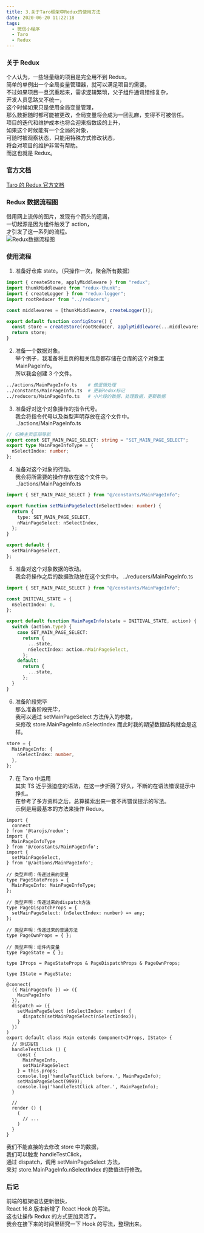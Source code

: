 ```yaml
---
title: 3.关于Taro框架中Redux的使用方法
date: 2020-06-20 11:22:18
tags:
  - 微信小程序
  - Taro
  - Redux
---
```


### 关于 Redux

个人认为，一些轻量级的项目是完全用不到 Redux。  
简单的单例出一个全局变量管理器，就可以满足项目的需要。  
不过如果项目一旦沉重起来，需求逻辑繁琐，父子组件通讯错综复杂，  
开发人员思路又不统一，  
这个时候如果只是使用全局变量管理，  
那么数据随时都可能被更改，全局变量将会成为一团乱麻，变得不可被信任。  
项目的迭代和维护成本也将会迎来指数级的上升，  
如果这个时候能有一个全局的对象，  
可随时被观察状态，只能用特殊方式修改状态，  
将会对项目的维护非常有帮助。  
而这也就是 Redux。

<!-- more -->

### 官方文档

[Taro 的 Redux 官方文档](https://taro-docs.jd.com/taro/docs/redux/)

### Redux 数据流程图

借用网上流传的图片，发现有个箭头的遗漏，  
一切起源是因为组件触发了 action，  
才引发了这一系列的流程。  
![Redux数据流程图](../../../../images/image_3_1.jpg)

### 使用流程

1. 准备好仓库 state。（只操作一次，聚合所有数据）

```typescript
import { createStore, applyMiddleware } from "redux";
import thunkMiddleware from "redux-thunk";
import { createLogger } from "redux-logger";
import rootReducer from "../reducers";

const middlewares = [thunkMiddleware, createLogger()];

export default function configStore() {
  const store = createStore(rootReducer, applyMiddleware(...middlewares));
  return store;
}
```

2. 准备一个数据对象。  
   举个例子，我准备将主页的相关信息都存储在仓库的这个对象里 MainPageInfo。  
   所以我会创建 3 个文件。

```bash
../actions/MainPageInfo.ts    # 做逻辑处理
../constants/MainPageInfo.ts  # 更新Redux标记
../reducers/MainPageInfo.ts   # 小片段的数据，处理数据，更新数据
```

3. 准备好对这个对象操作的指令代号。  
   我会将指令代号以及类型声明存放在这个文件中。  
   ../actions/MainPageInfo.ts

```typescript
// 切换主页底部导航
export const SET_MAIN_PAGE_SELECT: string = "SET_MAIN_PAGE_SELECT";
export type MainPageInfoType = {
  nSelectIndex: number;
};
```

4. 准备对这个对象的行动。  
   我会将所需要的操作存放在这个文件中。  
   ../actions/MainPageInfo.ts

```typescript
import { SET_MAIN_PAGE_SELECT } from "@/constants/MainPageInfo";

export function setMainPageSelect(nSelectIndex: number) {
  return {
    type: SET_MAIN_PAGE_SELECT,
    nMainPageSelect: nSelectIndex,
  };
}

export default {
  setMainPageSelect,
};
```

5. 准备对这个对象数据的改动。  
   我会将操作之后的数据改动放在这个文件中。
   ../reducers/MainPageInfo.ts

```typescript
import { SET_MAIN_PAGE_SELECT } from "@/constants/MainPageInfo";

const INITIVAL_STATE = {
  nSelectIndex: 0,
};

export default function MainPageInfo(state = INITIVAL_STATE, action) {
  switch (action.type) {
    case SET_MAIN_PAGE_SELECT:
      return {
        ...state,
        nSelectIndex: action.nMainPageSelect,
      };
    default:
      return {
        ...state,
      };
  }
}
```

6. 准备阶段完毕  
   那么准备阶段完毕，  
   我可以通过 setMainPageSelect 方法传入的参数，  
   来修改 store.MainPageInfo.nSelectIndex
   而此时我的期望数据结构就会是这样。

```typescript
store = {
  MainPageInfo: {
    nSelectIndex: number,
  },
};
```

7. 在 Taro 中运用  
   其实 TS 近乎强迫症的语法，在这一步折腾了好久，不断的在语法错误提示中挣扎。  
   在参考了多方资料之后，总算摸索出来一套不再错误提示的写法。  
   示例是用最基本的方法来操作 Redux。

```tsx
import {
  connect
} from '@tarojs/redux';
import {
  MainPageInfoType
} from '@/constants/MainPageInfo';
import {
  setMainPageSelect,
} from '@/actions/MainPageInfo';

// 类型声明：传递过来的变量
type PageStateProps = {
  MainPageInfo: MainPageInfoType;
};

// 类型声明：传递过来的dispatch方法
type PageDispatchProps = {
  setMainPageSelect: (nSelectIndex: number) => any;
};

// 类型声明：传递过来的普通方法
type PageOwnProps = { };

// 类型声明：组件内变量
type PageState = { };

type IProps = PageStateProps & PageDispatchProps & PageOwnProps;

type IState = PageState;

@connect(
  ({ MainPageInfo }) => ({
    MainPageInfo
  }),
  dispatch => ({
    setMainPageSelect (nSelectIndex: number) {
      dispatch(setMainPageSelect(nSelectIndex));
    }
  })
)
export default class Main extends Component<IProps, IState> {
  // 测试按钮
  handleTestClick () {
    const {
      MainPageInfo,
      setMainPageSelect
    } = this.props;
    console.log('handleTestClick before.', MainPageInfo);
    setMainPageSelect(9999);
    console.log('handleTestClick after.', MainPageInfo);
  }

  //
  render () {
    (
      // ...
    )
  }
}
```

我们不能直接的去修改 store 中的数据，  
我们可以触发 handleTestClick，  
通过 dispatch，调用 setMainPageSelect 方法，  
来对 store.MainPageInfo.nSelectIndex 的数值进行修改。

### 后记

前端的框架语法更新很快，  
React 16.8 版本新增了 React Hook 的写法。  
这也让操作 Redux 的方式更加灵活了。  
我会在接下来的时间里研究一下 Hook 的写法，整理出来。
